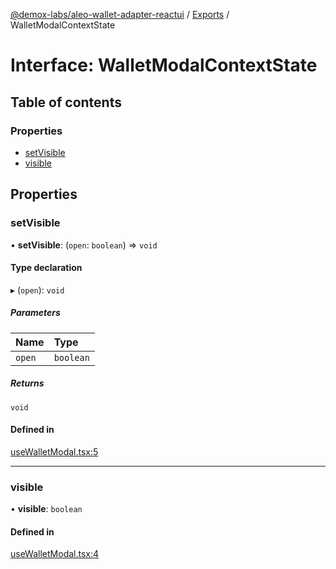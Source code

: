 [@demox-labs/aleo-wallet-adapter-reactui](../README.md) / [Exports](../modules.md) / WalletModalContextState

# Interface: WalletModalContextState

## Table of contents

### Properties

- [setVisible](WalletModalContextState.md#setvisible)
- [visible](WalletModalContextState.md#visible)

## Properties

### setVisible

• **setVisible**: (`open`: `boolean`) => `void`

#### Type declaration

▸ (`open`): `void`

##### Parameters

| Name | Type |
| :------ | :------ |
| `open` | `boolean` |

##### Returns

`void`

#### Defined in

[useWalletModal.tsx:5](https://github.com/demox-labs/leo-wallet-adapter/blob/8b34447/packages/ui/src/useWalletModal.tsx#L5)

___

### visible

• **visible**: `boolean`

#### Defined in

[useWalletModal.tsx:4](https://github.com/demox-labs/leo-wallet-adapter/blob/8b34447/packages/ui/src/useWalletModal.tsx#L4)
